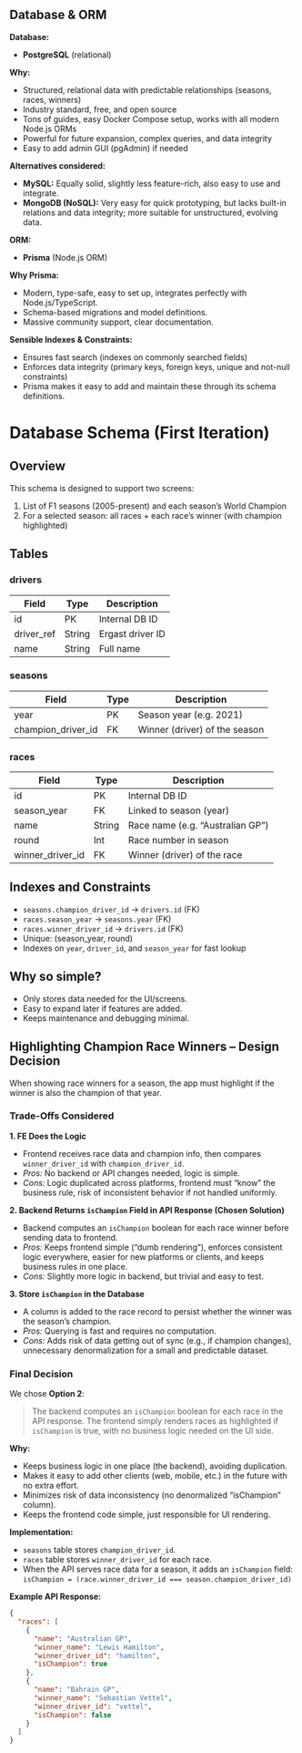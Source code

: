 ## Database & ORM

**Database:**  
- **PostgreSQL** (relational)

**Why:**  
- Structured, relational data with predictable relationships (seasons, races, winners)
- Industry standard, free, and open source
- Tons of guides, easy Docker Compose setup, works with all modern Node.js ORMs
- Powerful for future expansion, complex queries, and data integrity
- Easy to add admin GUI (pgAdmin) if needed

**Alternatives considered:**  
- **MySQL:** Equally solid, slightly less feature-rich, also easy to use and integrate.
- **MongoDB (NoSQL):** Very easy for quick prototyping, but lacks built-in relations and data integrity; more suitable for unstructured, evolving data.

**ORM:**  
- **Prisma** (Node.js ORM)

**Why Prisma:**  
- Modern, type-safe, easy to set up, integrates perfectly with Node.js/TypeScript.
- Schema-based migrations and model definitions.
- Massive community support, clear documentation.

**Sensible Indexes & Constraints:**  
- Ensures fast search (indexes on commonly searched fields)
- Enforces data integrity (primary keys, foreign keys, unique and not-null constraints)
- Prisma makes it easy to add and maintain these through its schema definitions.


# Database Schema (First Iteration)

## Overview

This schema is designed to support two screens:
1. List of F1 seasons (2005-present) and each season’s World Champion
2. For a selected season: all races + each race’s winner (with champion highlighted)

## Tables

### drivers
| Field         | Type      | Description           |
|---------------|-----------|----------------------|
| id            | PK        | Internal DB ID       |
| driver_ref    | String    | Ergast driver ID     |
| name          | String    | Full name            |

### seasons
| Field                | Type      | Description                          |
|----------------------|-----------|--------------------------------------|
| year                 | PK        | Season year (e.g. 2021)              |
| champion_driver_id   | FK        | Winner (driver) of the season        |

### races
| Field              | Type      | Description                           |
|--------------------|-----------|---------------------------------------|
| id                 | PK        | Internal DB ID                        |
| season_year        | FK        | Linked to season (year)               |
| name               | String    | Race name (e.g. “Australian GP”)      |
| round              | Int       | Race number in season                 |
| winner_driver_id   | FK        | Winner (driver) of the race           |

## Indexes and Constraints

- `seasons.champion_driver_id` → `drivers.id` (FK)
- `races.season_year` → `seasons.year` (FK)
- `races.winner_driver_id` → `drivers.id` (FK)
- Unique: (season_year, round)
- Indexes on `year`, `driver_id`, and `season_year` for fast lookup

## Why so simple?

- Only stores data needed for the UI/screens.
- Easy to expand later if features are added.
- Keeps maintenance and debugging minimal.

## Highlighting Champion Race Winners – Design Decision

When showing race winners for a season, the app must highlight if the winner is also the champion of that year.

### Trade-Offs Considered

**1. FE Does the Logic**
- Frontend receives race data and champion info, then compares `winner_driver_id` with `champion_driver_id`.
- *Pros:* No backend or API changes needed, logic is simple.
- *Cons:* Logic duplicated across platforms, frontend must “know” the business rule, risk of inconsistent behavior if not handled uniformly.

**2. Backend Returns `isChampion` Field in API Response (Chosen Solution)**
- Backend computes an `isChampion` boolean for each race winner before sending data to frontend.
- *Pros:* Keeps frontend simple (“dumb rendering”), enforces consistent logic everywhere, easier for new platforms or clients, and keeps business rules in one place.
- *Cons:* Slightly more logic in backend, but trivial and easy to test.

**3. Store `isChampion` in the Database**
- A column is added to the race record to persist whether the winner was the season’s champion.
- *Pros:* Querying is fast and requires no computation.
- *Cons:* Adds risk of data getting out of sync (e.g., if champion changes), unnecessary denormalization for a small and predictable dataset.

### Final Decision

We chose **Option 2**:  
> The backend computes an `isChampion` boolean for each race in the API response. The frontend simply renders races as highlighted if `isChampion` is true, with no business logic needed on the UI side.

**Why:**  
- Keeps business logic in one place (the backend), avoiding duplication.
- Makes it easy to add other clients (web, mobile, etc.) in the future with no extra effort.
- Minimizes risk of data inconsistency (no denormalized “isChampion” column).
- Keeps the frontend code simple, just responsible for UI rendering.

**Implementation:**  
- `seasons` table stores `champion_driver_id`.
- `races` table stores `winner_driver_id` for each race.
- When the API serves race data for a season, it adds an `isChampion` field:  
  `isChampion = (race.winner_driver_id === season.champion_driver_id)`

**Example API Response:**
```json
{
  "races": [
    {
      "name": "Australian GP",
      "winner_name": "Lewis Hamilton",
      "winner_driver_id": "hamilton",
      "isChampion": true
    },
    {
      "name": "Bahrain GP",
      "winner_name": "Sebastian Vettel",
      "winner_driver_id": "vettel",
      "isChampion": false
    }
  ]
}



